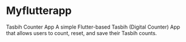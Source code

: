 # Myflutterapp
Tasbih Counter App  A simple Flutter-based Tasbih (Digital Counter) App that allows users to count, reset, and save their Tasbih counts.
